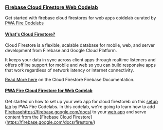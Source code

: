 ### [Firebase Cloud Firestore Web Codelab](https://pwafire.org/developer/codelabs/firestore-web)
Get started with firebase cloud firestores for web apps coidelab curated by [PWA Fire Codelabs](https://pwafire.org/developer/codelabs/)

#### [What's Cloud Firestore?](https://firebase.google.com/docs/firestore/)
Cloud Firestore is a flexible, scalable database for mobile, web, and server development
from Firebase and Google Cloud Platform.

It keeps your data in sync across client apps through realtime listeners and offers offline
support for mobile and web so you can build responsive apps that work regardless of network
latency or Internet connectivity. 

[Read More here](https://firebase.google.com/docs/firestore/) on the Cloud Firestore Firebase Documentation.

#### [PWA Fire Cloud Firestore for Web Codelab](https://pwafire.org/developer/codelabs/firestore-web)
Get started on how to set up your web app for cloud firestoreb on this [setup lab](https://github.com/mayeedwin/firestore/tree/master/setup) by PWA Fire Codelabs. In this codelab, we're going to learn how to add [Firebase]()https://firebase.google.com/docs/ to your [web app](https://pwafire.org/developer/codelabs/pwafire/) and serve content from the [Firebase Cloud Firestore] (https://firebase.google.com/docs/firestore/)
